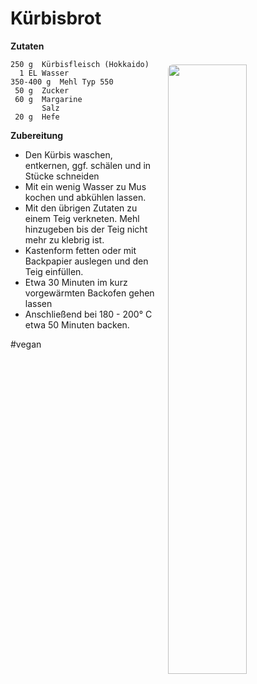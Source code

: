 Kürbisbrot
==========

<img align='right' style="margin:5ex 0 1ex 1em;border-radius:8px" width="50%" src="images/Kuerbisbrot.jpg">

**Zutaten**

```
250 g  Kürbisfleisch (Hokkaido)
  1 EL Wasser
350-400 g  Mehl Typ 550
 50 g  Zucker
 60 g  Margarine
       Salz
 20 g  Hefe
```

**Zubereitung**

 - Den Kürbis waschen, entkernen, ggf. schälen und in Stücke schneiden
 - Mit ein wenig Wasser zu Mus kochen und abkühlen lassen.
 - Mit den übrigen Zutaten zu einem Teig verkneten. Mehl hinzugeben bis der Teig nicht mehr zu klebrig ist.
 - Kastenform fetten oder mit Backpapier auslegen und den Teig einfüllen.
 - Etwa 30 Minuten im kurz vorgewärmten Backofen gehen lassen
 - Anschließend bei 180 - 200° C etwa 50 Minuten backen.

#vegan
